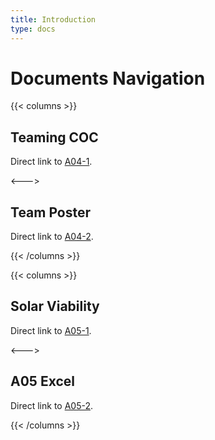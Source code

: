 ```yaml
---
title: Introduction
type: docs
---
```


# Documents Navigation

{{< columns >}}
## Teaming COC

Direct link to [A04-1](https://docs.google.com/document/d/1CLoduaQRbPzJGqAE4PdWs9HycnkCjQOQ/edit?usp=sharing&ouid=103793568811212083554&rtpof=true&sd=true).

<--->

## Team Poster

Direct link to [A04-2](https://docs.google.com/document/d/1eQXjy6HQa76PNDIq6vidVyZxprXwuMTR/edit?usp=sharing&ouid=103793568811212083554&rtpof=true&sd=true).

{{< /columns >}}


{{< columns >}}
## Solar Viability

Direct link to [A05-1](https://docs.google.com/document/d/14mlK_u0Pd-KssJUWImNK5LZrsAFgvCni/edit?usp=sharing&ouid=103793568811212083554&rtpof=true&sd=true).

<--->

## A05 Excel

Direct link to [A05-2](https://docs.google.com/spreadsheets/d/19U0y2NWl6ixxW0cVxaks5Uf1VGQvZIlpOP1Hi_7fj20/edit?usp=sharing).

{{< /columns >}}